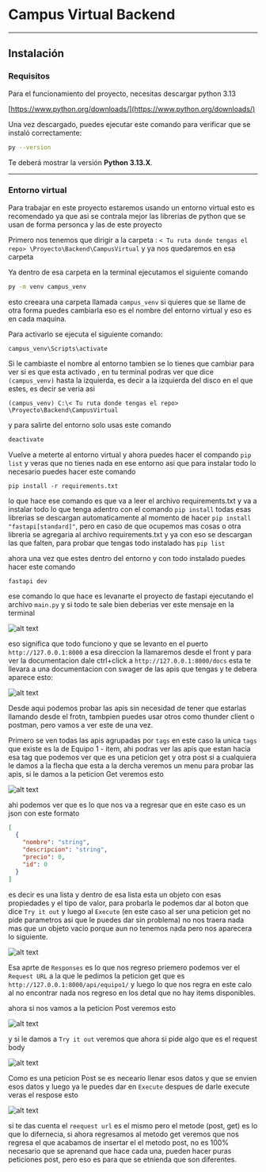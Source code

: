 # Campus Virtual Backend

----

## Instalación

### Requisitos

Para el funcionamiento del proyecto, necesitas descargar python 3.13

[https://www.python.org/downloads/](https://www.python.org/downloads/)

Una vez descargado, puedes ejecutar este comando para verificar que se instaló correctamente:

```bash
py --version
```

Te deberá mostrar la versión **Python 3.13.X**.

----

### Entorno virtual

Para trabajar en este proyecto estaremos usando un entorno virtual esto es recomendado ya que asi se contrala mejor las librerias de python que se usan de forma personca y las de este proyecto

Primero nos tenemos que dirigir a la carpeta : `< Tu ruta donde tengas el repo> \Proyecto\Backend\CampusVirtual` y ya nos quedaremos en esa carpeta

Ya dentro de esa carpeta en la terminal ejecutamos el siguiente comando

```bash
py -m venv campus_venv
```

esto creeara una carpeta llamada `campus_venv` si quieres que se llame de otra forma puedes cambiarla eso es el nombre del entorno virtual y eso es en cada maquina.

Para activarlo se ejecuta el siguiente comando:

```bas
campus_venv\Scripts\activate
```

Si le cambiaste el nombre al entorno tambien se lo tienes que cambiar para ver si es que esta activado , en tu terminal podras ver que dice `(campus_venv)` hasta la izquierda, es decir a la izquierda del disco en el que estes, es decir se veria asi

`(campus_venv) C:\< Tu ruta donde tengas el repo> \Proyecto\Backend\CampusVirtual`

y para salirte del entorno solo usas este comando

```bash
deactivate
```

Vuelve a meterte al entorno virtual y ahora puedes hacer el compando `pip list` y veras que no tienes nada en ese entorno asi que para instalar todo lo necesario puedes hacer este comando

```bas
pip install -r requirements.txt
```

lo que hace ese comando es que va a leer el archivo  requirements.txt y va a instalar todo lo que tenga adentro con el comando `pip install` todas esas librerias se descargan automaticamente al momento de hacer `pip install "fastapi[standard]"`, pero en caso de que ocupemos mas cosas o otra libreria se agregaria al archivo  requirements.txt y ya con eso se descargan las que falten, para probar que tengas todo instalado has `pip list`

ahora una vez que estes dentro del entorno y con todo instalado puedes hacer este comando

```bas
fastapi dev
```

ese comando lo que hace es levanarte el proyecto de fastapi ejecutando el archivo `main.py` y si todo te sale bien deberias ver este mensaje en la terminal

![alt text](./imagesReadme/{268A2E02-C692-4C92-9BBD-FF52F48F6813}.png)

eso significa que todo funciono y que se levanto en el puerto `http://127.0.0.1:8000` a esa direccion la llamaremos desde el front y para ver la documentacion dale ctrl+click a `http://127.0.0.1:8000/docs` esta te llevara a una documentacion con swager de las apis que tengas y te debera aparece esto:

![alt text](./imagesReadme/{87951620-D5B4-4CFA-A36B-D70979A1DFC1}.png)

Desde aqui podemos probar las apis sin necesidad de tener que estarlas llamando desde el frotn, tambpien puedes usar otros como thunder client o postman, pero vamos a ver este de una vez.

Primero se ven todas las apis agrupadas por `tags` en este caso la unica `tags` que existe es la de Equipo 1 - item, ahi podras ver las apis que estan hacia esa tag que podemos ver que es una peticion get y otra post si a cualquiera le damos a la flecha que esta a la dercha veremos un menu para probar las apis, si le damos a la peticion Get veremos esto

![alt text](./imagesReadme/{BADC4E57-82AC-4D93-A7EF-939A83129BEC}.png)

ahi podemos ver que es lo que nos va a regresar que en este caso es un json con este formato

```json
[
  {
    "nombre": "string",
    "descripcion": "string",
    "precio": 0,
    "id": 0
  }
]
```

es decir es una lista y dentro de esa lista esta un objeto con esas propiedades y el tipo de valor, para probarla le podemos dar al boton que dice `Try it out` y luego al `Execute` (en este caso al ser una peticion get no pide parametros asi que le puedes dar sin problema) no nos traera nada mas que un objeto vacio porque aun no tenemos nada pero nos aparecera lo siguiente.

![alt text](./imagesReadme/{316BD0FA-A4C5-4D4E-B322-00BDAE4B7777}.png)

Esa aprte de `Responses` es lo que nos regreso priemero podemos ver el `Request URL` a la que le pedimos la peticion get que es `http://127.0.0.1:8000/api/equipo1/` y luego lo que nos regra en este calo al no encontrar nada nos regreso en los detal que no hay items disponibles.

ahora si nos vamos a la peticion Post veremos esto

![alt text](./imagesReadme/{0028A99A-344D-40C5-8E2C-39D9E2F14375}.png)

y si le damos a `Try it out` veremos que ahora si pide algo que es el request body

![alt text](./imagesReadme/{785F84DA-69C2-4A87-B640-290B78BC207E}.png)

Como es una peticion Post se es neceario llenar esos datos y que se envien esos datos y luego ya le puedes dar en `Execute` despues de darle execute veras el respose esto

![alt text](./imagesReadme/{15EFC820-F258-493A-AC74-8C05F455170E}.png)

si te das cuenta el `reequest url` es el mismo pero el metode (post, get) es lo que lo difernecia, si ahora regresamos al metodo get veremos que nos regresa el que acabamos de insertar el el metodo post, no es 100% necesario que se aprenand que hace cada una, pueden hacer puras peticiones post, pero eso es para que se etnienda que son diferentes.
